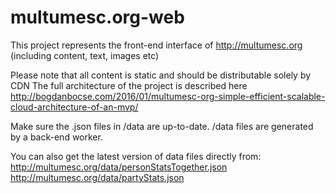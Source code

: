 # multumesc.org-web

This project represents the front-end interface of http://multumesc.org 
(including content, text, images etc)

Please note that all content is static and should be distributable solely by CDN
The full architecture of the project is described here
http://bogdanbocse.com/2016/01/multumesc-org-simple-efficient-scalable-cloud-architecture-of-an-mvp/




Make sure the .json files in /data are up-to-date.
/data files are generated by a back-end worker.

You can also get the latest version of data files directly from:
http://multumesc.org/data/personStatsTogether.json
http://multumesc.org/data/partyStats.json
